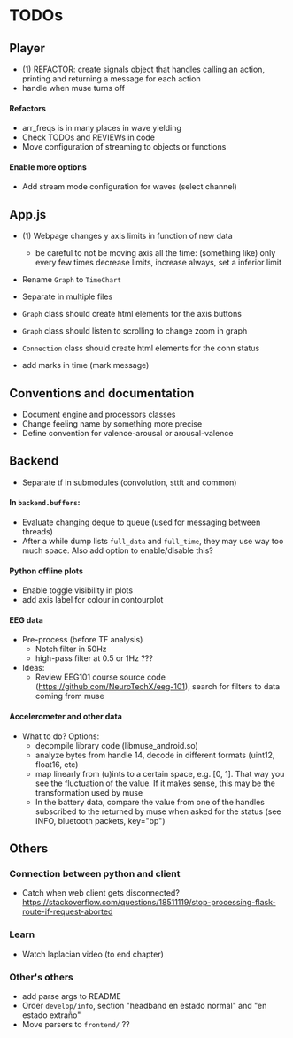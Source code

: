 # TODOs

## Player
* (1) REFACTOR: create signals object that handles calling an action, printing and returning a message for each action
* handle when muse turns off

#### Refactors
* arr_freqs is in many places in wave yielding
* Check TODOs and REVIEWs in code
* Move configuration of streaming to objects or functions

#### Enable more options
* Add stream mode configuration for waves (select channel)

## App.js
* (1) Webpage changes y axis limits in function of new data
  - be careful to not be moving axis all the time: (something like) only every few times decrease limits, increase always, set a inferior limit
* Rename `Graph` to `TimeChart`
* Separate in multiple files
* `Graph` class should create html elements for the axis buttons
* `Graph` class should listen to scrolling to change zoom in graph

* `Connection` class should create html elements for the conn status
* add marks in time (mark message)

## Conventions and documentation
* Document engine and processors classes
* Change feeling name by something more precise
* Define convention for valence-arousal or arousal-valence

## Backend
* Separate tf in submodules (convolution, sttft and common)

#### In `backend.buffers`:
* Evaluate changing deque to queue (used for messaging between threads)
* After a while dump lists `full_data` and `full_time`, they may use way too much space. Also add option to enable/disable this?

#### Python offline plots
* Enable toggle visibility in plots
* add axis label for colour in contourplot

#### EEG data
* Pre-process (before TF analysis)
  + Notch filter in 50Hz
  + high-pass filter at 0.5 or 1Hz ???
* Ideas:
  + Review EEG101 course source code (https://github.com/NeuroTechX/eeg-101), search for filters to data coming from muse

#### Accelerometer and other data
* What to do? Options:
  + decompile library code (libmuse_android.so)
  + analyze bytes from handle 14, decode in different formats (uint12, float16, etc)
  + map linearly from (u)ints to a certain space, e.g. [0, 1]. That way you see the fluctuation of the value. If it makes sense, this may be the transformation used by muse
  + In the battery data, compare the value from one of the handles subscribed to the returned by muse when asked for the status (see INFO, bluetooth packets, key="bp")

## Others

### Connection between python and client
* Catch when web client gets disconnected? https://stackoverflow.com/questions/18511119/stop-processing-flask-route-if-request-aborted

### Learn
* Watch laplacian video (to end chapter)

### Other's others
* add parse args to README
* Order `develop/info`, section "headband en estado normal" and "en estado extraño"
* Move parsers to `frontend/` ??
